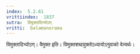 ```yaml
---
index:  5.2.61
vrittiindex:  1837
sutra:  विमुक्तादिभ्योऽण्
vritti:  balamanorama 
---
```


विमुक्तादिभ्योऽण्। वैमुक्त इति। विमुक्तशब्दयुक्तोऽध्यायोऽनुवाको वेत्यर्थः। 

